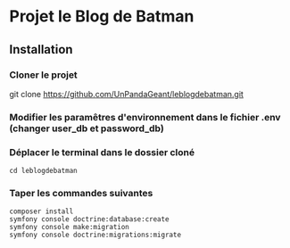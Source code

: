 # Projet le Blog de Batman

## Installation

### Cloner le projet

   git clone https://github.com/UnPandaGeant/leblogdebatman.git
   
### Modifier les paramêtres d'environnement dans le fichier .env (changer user_db et password_db)

### Déplacer le terminal dans le dossier cloné

    cd leblogdebatman

### Taper les commandes suivantes

```
composer install
symfony console doctrine:database:create
symfony console make:migration
symfony console doctrine:migrations:migrate
```


